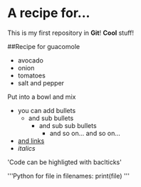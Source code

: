 # A recipe for...
This is my first repository in **Git**! **Cool** stuff!

##Recipe for guacomole

- avocado
- onion
- tomatoes
- salt and pepper

Put into a bowl and mix


- you can add bullets
  - and sub bullets
    - and sub sub bullets 
      - and so on... and so on...
- [and links](https://bio-it.embl.de)
- *italics*


'Code can be highligted with baclticks'

'''Python
for file in filenames:
 print(file)
'''

